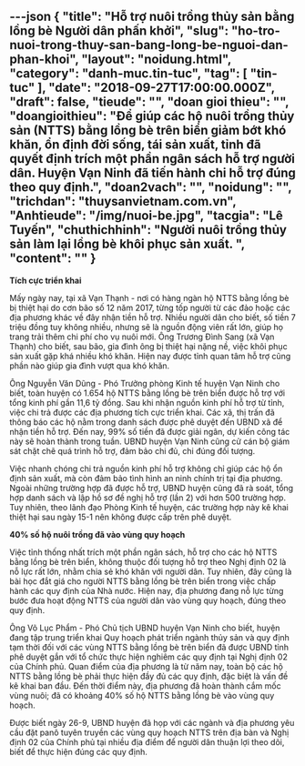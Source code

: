 ---json
{
    "title": "Hỗ trợ nuôi trồng thủy sản bằng lồng bè Người dân phấn khởi",
    "slug": "ho-tro-nuoi-trong-thuy-san-bang-long-be-nguoi-dan-phan-khoi",
    "layout": "noidung.html",
    "category": "danh-muc.tin-tuc",
    "tag": [
        "tin-tuc"
    ],
    "date": "2018-09-27T17:00:00.000Z",
    "draft": false,
    "tieude": "",
    "doan gioi thieu": "",
    "doangioithieu": "Để giúp các hộ nuôi trồng thủy sản (NTTS) bằng lồng bè trên biển giảm bớt khó khăn, ổn định đời sống, tái sản xuất, tỉnh đã quyết định trích một phần ngân sách hỗ trợ người dân. Huyện Vạn Ninh đã tiến hành chi hỗ trợ đúng theo quy định.",
    "doan2vach": "",
    "noidung": "",
    "trichdan": "thuysanvietnam.com.vn",
    "Anhtieude": "/img/nuoi-be.jpg",
    "tacgia": "Lê Tuyến",
    "chuthichhinh": "Người nuôi trồng thủy sản làm lại lồng bè khôi phục sản xuất. ",
    "__content__": ""
}
---
<p><strong>T&iacute;ch cực triển khai</strong></p>

<p>Mấy ng&agrave;y nay, tại x&atilde; Vạn Thạnh - nơi c&oacute; h&agrave;ng ng&agrave;n hộ NTTS bằng lồng b&egrave; bị thiệt hại do cơn b&atilde;o số 12 năm 2017, từng tốp người từ c&aacute;c đảo hoặc c&aacute;c địa phương kh&aacute;c về đ&acirc;y nhận tiền hỗ trợ. Nhiều người d&acirc;n cho biết, số tiền 7 triệu đồng tuy kh&ocirc;ng nhiều, nhưng sẽ l&agrave; nguồn động vi&ecirc;n rất lớn, gi&uacute;p họ trang trải th&ecirc;m chi ph&iacute; cho vụ nu&ocirc;i mới. &Ocirc;ng Trương Đ&igrave;nh Sang (x&atilde; Vạn Thạnh) cho biết, sau b&atilde;o, gia đ&igrave;nh &ocirc;ng bị thiệt hại nặng nề, việc kh&ocirc;i phục sản xuất gặp kh&aacute; nhiều kh&oacute; khăn. Hiện nay được tỉnh quan t&acirc;m hỗ trợ cũng phần n&agrave;o gi&uacute;p gia đ&igrave;nh vượt qua kh&oacute; khăn.</p>

<p>&Ocirc;ng Nguyễn Văn Dũng - Ph&oacute; Trưởng ph&ograve;ng Kinh tế huyện Vạn Ninh cho biết, to&agrave;n huyện c&oacute; 1.654 hộ NTTS bằng lồng b&egrave; tr&ecirc;n biển được hỗ trợ với tổng kinh ph&iacute; gần 11,6 tỷ đồng. Sau khi nhận nguồn kinh ph&iacute; hỗ trợ từ tỉnh, việc chi trả được c&aacute;c địa phương t&iacute;ch cực triển khai. C&aacute;c x&atilde;, thị trấn đ&atilde; th&ocirc;ng b&aacute;o c&aacute;c hộ nằm trong danh s&aacute;ch được ph&ecirc; duyệt đến UBND x&atilde; để nhận tiền hỗ trợ. Đến nay, 99% số tiền đ&atilde; được giải ng&acirc;n, dự kiến c&ocirc;ng t&aacute;c n&agrave;y sẽ ho&agrave;n th&agrave;nh trong tuần. UBND huyện Vạn Ninh cũng cử c&aacute;n bộ gi&aacute;m s&aacute;t chặt chẽ qu&aacute; tr&igrave;nh hỗ trợ, đảm bảo chi đủ, chi đ&uacute;ng đối tượng.</p>

<p>Việc nhanh ch&oacute;ng chi trả nguồn kinh ph&iacute; hỗ trợ kh&ocirc;ng chỉ gi&uacute;p c&aacute;c hộ ổn định sản xuất, m&agrave; c&ograve;n đảm bảo t&igrave;nh h&igrave;nh an ninh ch&iacute;nh trị tại địa phương. Ngo&agrave;i những trường hợp đ&atilde; được hỗ trợ, UBND huyện cũng đ&atilde; r&agrave; so&aacute;t, tổng hợp danh s&aacute;ch v&agrave; lập hồ sơ đề nghị hỗ trợ (lần 2) với hơn 500 trường hợp. Tuy nhi&ecirc;n, theo l&atilde;nh đạo Ph&ograve;ng Kinh tế huyện, c&aacute;c trường hợp n&agrave;y k&ecirc; khai thiệt hại sau ng&agrave;y 15-1 n&ecirc;n kh&ocirc;ng được cấp tr&ecirc;n ph&ecirc; duyệt.</p>

<p><strong>40% số hộ nu&ocirc;i trồng đ&atilde; v&agrave;o v&ugrave;ng quy hoạch</strong></p>

<p>Việc tỉnh thống nhất tr&iacute;ch một phần ng&acirc;n s&aacute;ch, hỗ trợ cho c&aacute;c hộ NTTS bằng lồng b&egrave; tr&ecirc;n biển, kh&ocirc;ng thuộc đối tượng hỗ trợ theo Nghị định 02 l&agrave; nỗ lực rất lớn, nhằm chia sẻ kh&oacute; khăn với người d&acirc;n. Tuy nhi&ecirc;n, đ&acirc;y cũng l&agrave; b&agrave;i học đắt gi&aacute; cho người NTTS bằng lồng b&egrave; tr&ecirc;n biển trong việc chấp h&agrave;nh c&aacute;c quy định của Nh&agrave; nước. Hiện nay, địa phương đang nỗ lực từng bước đưa hoạt động NTTS của người d&acirc;n v&agrave;o v&ugrave;ng quy hoạch, đ&uacute;ng theo quy định.</p>

<p>&Ocirc;ng V&otilde; Lục Phẩm - Ph&oacute; Chủ tịch UBND huyện Vạn Ninh cho biết, huyện đang tập trung triển khai Quy hoạch ph&aacute;t triển ng&agrave;nh thủy sản v&agrave; quy định tạm thời đối với c&aacute;c v&ugrave;ng NTTS bằng lồng b&egrave; tr&ecirc;n biển đ&atilde; được UBND tỉnh ph&ecirc; duyệt gắn với tổ chức thực hiện nghi&ecirc;m c&aacute;c quy định tại Nghị định 02 của Ch&iacute;nh phủ. Quan điểm của địa phương l&agrave; từ năm nay, to&agrave;n bộ c&aacute;c hộ NTTS bằng lồng b&egrave; phải thực hiện đầy đủ c&aacute;c quy định, đặc biệt l&agrave; vấn đề k&ecirc; khai ban đầu. Đến thời điểm n&agrave;y, địa phương đ&atilde; ho&agrave;n th&agrave;nh cắm mốc v&ugrave;ng nu&ocirc;i; đ&atilde; c&oacute; khoảng 40% số hộ NTTS bằng lồng b&egrave; v&agrave;o v&ugrave;ng quy hoạch.</p>

<p>Được biết ng&agrave;y 26-9, UBND huyện đ&atilde; họp với c&aacute;c ng&agrave;nh v&agrave; địa phương y&ecirc;u cầu đặt pan&ocirc; tuy&ecirc;n truyền c&aacute;c v&ugrave;ng quy hoạch NTTS tr&ecirc;n địa b&agrave;n v&agrave; Nghị định 02 của Ch&iacute;nh phủ tại nhiều địa điểm để người d&acirc;n thuận lợi theo d&otilde;i, biết để thực hiện đ&uacute;ng c&aacute;c quy định.</p>
